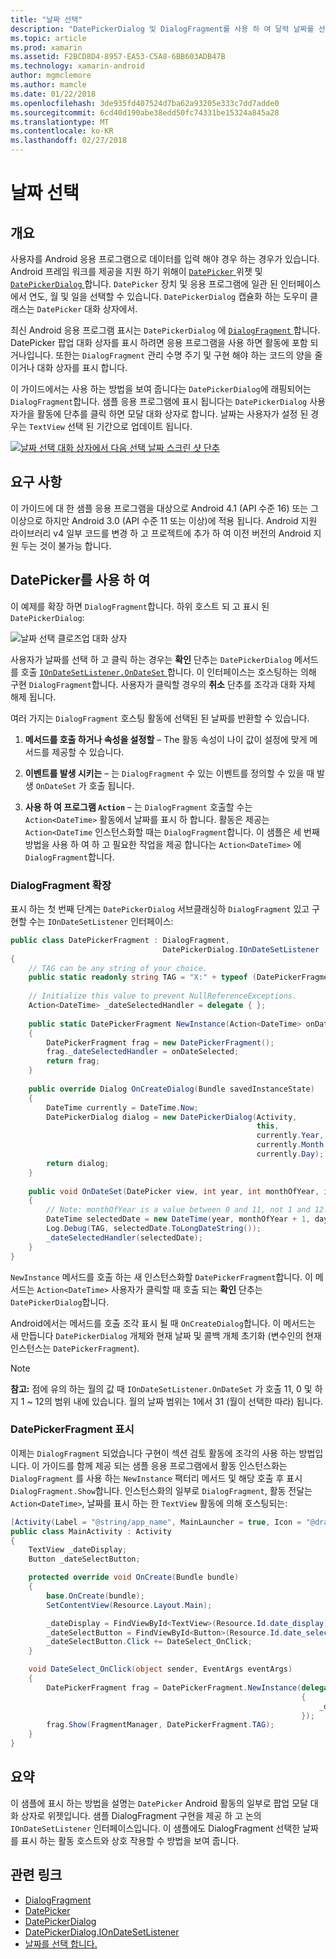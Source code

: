 ```yaml
---
title: "날짜 선택"
description: "DatePickerDialog 및 DialogFragment를 사용 하 여 달력 날짜를 선택 합니다."
ms.topic: article
ms.prod: xamarin
ms.assetid: F2BCD8D4-8957-EA53-C5A8-6BB603ADB47B
ms.technology: xamarin-android
author: mgmclemore
ms.author: mamcle
ms.date: 01/22/2018
ms.openlocfilehash: 3de935fd407524d7ba62a93205e333c7dd7adde0
ms.sourcegitcommit: 6cd40d190abe38edd50fc74331be15324a845a28
ms.translationtype: MT
ms.contentlocale: ko-KR
ms.lasthandoff: 02/27/2018
---
```

# <a name="date-picker"></a>날짜 선택

## <a name="overview"></a>개요

사용자를 Android 응용 프로그램으로 데이터를 입력 해야 경우 하는 경우가 있습니다. Android 프레임 워크를 제공을 지원 하기 위해이 [ `DatePicker` ](https://developer.xamarin.com/api/type/Android.Widget.DatePicker/) 위젯 및 [ `DatePickerDialog` ](https://developer.xamarin.com/api/type/Android.App.DatePickerDialog/) 합니다. `DatePicker` 장치 및 응용 프로그램에 일관 된 인터페이스에서 연도, 월 및 일을 선택할 수 있습니다. `DatePickerDialog` 캡슐화 하는 도우미 클래스는 `DatePicker` 대화 상자에서.

최신 Android 응용 프로그램 표시는 `DatePickerDialog` 에 [ `DialogFragment` ](https://developer.xamarin.com/api/type/Android.App.DialogFragment/)합니다. DatePicker 팝업 대화 상자를 표시 하려면 응용 프로그램을 사용 하면 활동에 포함 되거나입니다. 또한는 `DialogFragment` 관리 수명 주기 및 구현 해야 하는 코드의 양을 줄이거나 대화 상자를 표시 합니다.

이 가이드에서는 사용 하는 방법을 보여 줍니다는 `DatePickerDialog`에 래핑되어는 `DialogFragment`합니다. 샘플 응용 프로그램에 표시 됩니다는 `DatePickerDialog` 사용자가을 활동에 단추를 클릭 하면 모달 대화 상자로 합니다. 날짜는 사용자가 설정 된 경우는 `TextView` 선택 된 기간으로 업데이트 됩니다.

[![날짜 선택 대화 상자에서 다음 선택 날짜 스크린 샷 단추](date-picker-images/image-01-sml.png)](date-picker-images/image-01.png)

## <a name="requirements"></a>요구 사항

이 가이드에 대 한 샘플 응용 프로그램을 대상으로 Android 4.1 (API 수준
16) 또는 그 이상으로 하지만 Android 3.0 (API 수준 11 또는 이상)에 적용 됩니다. Android 지원 라이브러리 v4 일부 코드를 변경 하 고 프로젝트에 추가 하 여 이전 버전의 Android 지원 두는 것이 불가능 합니다.

## <a name="using-the-datepicker"></a>DatePicker를 사용 하 여

이 예제를 확장 하면 `DialogFragment`합니다. 하위 호스트 되 고 표시 된 `DatePickerDialog`:

![날짜 선택 클로즈업 대화 상자](date-picker-images/image-02.png)

사용자가 날짜를 선택 하 고 클릭 하는 경우는 **확인** 단추는 `DatePickerDialog` 메서드를 호출 [ `IOnDateSetListener.OnDateSet` ](https://developer.xamarin.com/api/member/Android.App.DatePickerDialog+IOnDateSetListener.OnDateSet/p/Android.Widget.DatePicker/System.Int32/System.Int32/System.Int32/)합니다.
이 인터페이스는 호스팅하는 의해 구현 `DialogFragment`합니다. 사용자가 클릭할 경우의 **취소** 단추를 조각과 대화 자체 해제 됩니다.

여러 가지는 `DialogFragment` 호스팅 활동에 선택된 된 날짜를 반환할 수 있습니다.

1. **메서드를 호출 하거나 속성을 설정할** &ndash; The 활동 속성이 나이 값이 설정에 맞게 메서드를 제공할 수 있습니다.

2. **이벤트를 발생 시키는** &ndash; 는 `DialogFragment` 수 있는 이벤트를 정의할 수 있을 때 발생 `OnDateSet` 가 호출 됩니다.

3. **사용 하 여 프로그램 `Action`**  &ndash; 는 `DialogFragment` 호출할 수는 `Action<DateTime>` 활동에서 날짜를 표시 하 합니다. 활동은 제공는 `Action<DateTime` 인스턴스화할 때는 `DialogFragment`합니다. 이 샘플은 세 번째 방법을 사용 하 여 하 고 필요한 작업을 제공 합니다는 `Action<DateTime>` 에 `DialogFragment`합니다.


<a name="extending_dialogfragment" />

### <a name="extending-dialogfragment"></a>DialogFragment 확장

표시 하는 첫 번째 단계는 `DatePickerDialog` 서브클래싱하 `DialogFragment` 있고 구현할 수는 `IOnDateSetListener` 인터페이스:

```csharp
public class DatePickerFragment : DialogFragment, 
                                  DatePickerDialog.IOnDateSetListener
{
    // TAG can be any string of your choice.
    public static readonly string TAG = "X:" + typeof (DatePickerFragment).Name.ToUpper();
    
    // Initialize this value to prevent NullReferenceExceptions.
    Action<DateTime> _dateSelectedHandler = delegate { };
    
    public static DatePickerFragment NewInstance(Action<DateTime> onDateSelected)
    {
        DatePickerFragment frag = new DatePickerFragment();
        frag._dateSelectedHandler = onDateSelected;
        return frag;
    }
    
    public override Dialog OnCreateDialog(Bundle savedInstanceState)
    {
        DateTime currently = DateTime.Now;
        DatePickerDialog dialog = new DatePickerDialog(Activity, 
                                                       this, 
                                                       currently.Year, 
                                                       currently.Month - 1,
                                                       currently.Day);
        return dialog;
    }
    
    public void OnDateSet(DatePicker view, int year, int monthOfYear, int dayOfMonth)
    {
        // Note: monthOfYear is a value between 0 and 11, not 1 and 12!
        DateTime selectedDate = new DateTime(year, monthOfYear + 1, dayOfMonth);
        Log.Debug(TAG, selectedDate.ToLongDateString());
        _dateSelectedHandler(selectedDate);
    }
}
```

`NewInstance` 메서드를 호출 하는 새 인스턴스화할 `DatePickerFragment`합니다. 이 메서드는 `Action<DateTime>` 사용자가 클릭할 때 호출 되는 **확인** 단추는 `DatePickerDialog`합니다.

Android에서는 메서드를 호출 조각 표시 될 때 `OnCreateDialog`합니다. 이 메서드는 새 만듭니다 `DatePickerDialog` 개체와 현재 날짜 및 콜백 개체 초기화 (변수인의 현재 인스턴스는 `DatePickerFragment`).


> [!NOTE]
> **참고:** 점에 유의 하는 월의 값 때 `IOnDateSetListener.OnDateSet` 가 호출 11, 0 및 하지 1 ~ 12의 범위 내에 있습니다. 월의 날짜 범위는 1에서 31 (월이 선택한 따라) 됩니다.


<a name="date_picker_fragment" />

### <a name="showing-the-datepickerfragment"></a>DatePickerFragment 표시

이제는 `DialogFragment` 되었습니다 구현이 섹션 검토 활동에 조각의 사용 하는 방법입니다. 이 가이드를 함께 제공 되는 샘플 응용 프로그램에서 활동 인스턴스화는 `DialogFragment` 를 사용 하는 `NewInstance` 팩터리 메서드 및 해당 호출 후 표시 `DialogFragment.Show`합니다. 인스턴스화의 일부로 `DialogFragment`, 활동 전달는 `Action<DateTime>`, 날짜를 표시 하는 한 `TextView` 활동에 의해 호스팅되는:

```csharp
[Activity(Label = "@string/app_name", MainLauncher = true, Icon = "@drawable/icon")]
public class MainActivity : Activity
{
    TextView _dateDisplay;
    Button _dateSelectButton;

    protected override void OnCreate(Bundle bundle)
    {
        base.OnCreate(bundle);
        SetContentView(Resource.Layout.Main);

        _dateDisplay = FindViewById<TextView>(Resource.Id.date_display);
        _dateSelectButton = FindViewById<Button>(Resource.Id.date_select_button);
        _dateSelectButton.Click += DateSelect_OnClick;
    }

    void DateSelect_OnClick(object sender, EventArgs eventArgs)
    {
        DatePickerFragment frag = DatePickerFragment.NewInstance(delegate(DateTime time)
                                                                 {
                                                                     _dateDisplay.Text = time.ToLongDateString();
                                                                 });
        frag.Show(FragmentManager, DatePickerFragment.TAG);
    }
}
```

<a name="summary" />

## <a name="summary"></a>요약

이 샘플에 표시 하는 방법을 설명는 `DatePicker` Android 활동의 일부로 팝업 모달 대화 상자로 위젯입니다. 샘플 DialogFragment 구현을 제공 하 고 논의 `IOnDateSetListener` 인터페이스입니다. 이 샘플에도 DialogFragment 선택한 날짜를 표시 하는 활동 호스트와 상호 작용할 수 방법을 보여 줍니다.


## <a name="related-links"></a>관련 링크

- [DialogFragment](https://developer.xamarin.com/api/type/Android.App.DialogFragment/)
- [DatePicker](https://developer.xamarin.com/api/type/Android.Widget.DatePicker/)
- [DatePickerDialog](https://developer.xamarin.com/api/type/Android.App.DatePickerDialog/)
- [DatePickerDialog.IOnDateSetListener](https://developer.xamarin.com/api/type/Android.App.DatePickerDialog+IOnDateSetListener/)
- [날짜를 선택 합니다.](https://github.com/xamarinhttps://developer.xamarin.com/recipes/tree/master/android/controls/datepicker/select_a_date)
